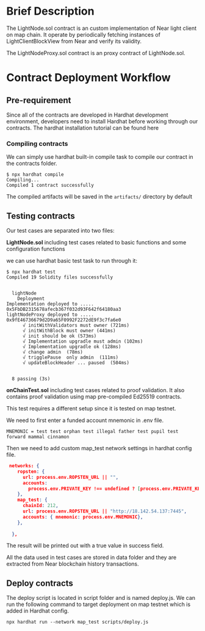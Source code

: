# Brief Description

The LightNode.sol contract is an custom implementation of Near light client on map chain. It operate by periodically fetching instances of LightClientBlockView from Near and verify its validity.

The LightNodeProxy.sol contract is an proxy contract of LightNode.sol.



# Contract Deployment Workflow

## Pre-requirement

Since all of the contracts are developed in Hardhat development environment, developers need to install Hardhat before working through our contracts. The hardhat installation tutorial can be found here 

[Hardhat]: https://hardhat.org/hardhat-runner/docs/getting-started#installation	"Hardhat installation"



### Compiling contracts

We can simply use hardhat built-in compile task to compile our contract in the contracts folder.

```
$ npx hardhat compile
Compiling...
Compiled 1 contract successfully
```

The compiled artifacts will be saved in the `artifacts/` directory by default



## Testing contracts

Our test cases are separated into two files: 

**LightNode.sol** including test cases related to basic functions and some configuration functions

we can use hardhat basic test task to run through it:

```
$ npx hardhat test
Compiled 19 Solidity files successfully


  lightNode
    Deployment
Implementation deployed to ..... 0x5FbDB2315678afecb367f032d93F642f64180aa3
lightNodeProxy deployed to ..... 0x9fE46736679d2D9a65F0992F2272dE9f3c7fa6e0
      √ initWithValidators must owner (721ms)
      √ initWithBlock must owner (441ms)
      √ init should be ok (573ms)
      √ Implementation upgradle must admin (102ms)
      √ Implementation upgradle ok (128ms)
      √ change admin  (78ms)
      √ trigglePause  only admin  (111ms)
      √ updateBlockHeader ... paused  (504ms)


  8 passing (3s)

```

**onChainTest.sol** including test cases related to proof validation. It also contains proof validation using map pre-compiled Ed25519 contracts.

This test requires a different setup since it is tested on map testnet.  

We need to first enter a funded account mnemonic in .env file.

```
MNEMONIC = test test orphan test illegal father test pupil test forward mammal cinnamon
```

Then we need to add custom map_test network settings in hardhat config file.

```json
 networks: {
    ropsten: {
      url: process.env.ROPSTEN_URL || "",
      accounts:
        process.env.PRIVATE_KEY !== undefined ? [process.env.PRIVATE_KEY] : [],
    },
    map_test: {
      chainId: 212,
      url: process.env.ROPSTEN_URL || "http://18.142.54.137:7445",
      accounts: { mnemonic: process.env.MNEMONIC},
    },
    
  },
```

The result will be printed out with a true value in success field.



All the data used in test cases are stored in data folder and they are extracted from Near blockchain history transactions.



## Deploy contracts

The deploy script is located in script folder and is named deploy.js. We can run the following command to target deployment on map testnet which is added in Hardhat config.

```
npx hardhat run --network map_test scripts/deploy.js
```



​	